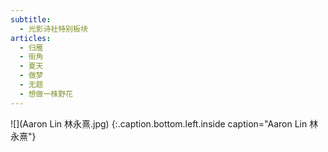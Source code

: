 ```yaml
---
subtitle:
  - 光影诗社特别板块
articles:
  - 归雁
  - 街角
  - 夏天
  - 做梦
  - 无题
  - 想做一株野花
---
```


![](Aaron Lin 林永熹.jpg)
{:.caption.bottom.left.inside caption="Aaron Lin 林永熹"}
